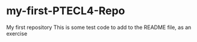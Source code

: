 # my-first-PTECL4-Repo
My first repository
This is some test code to add to the
README file, as an exercise
